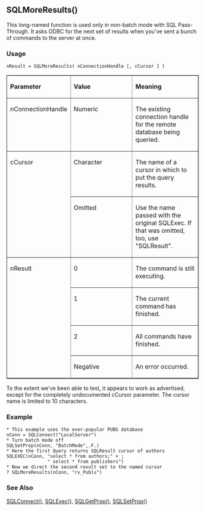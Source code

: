 ## SQLMoreResults()

This long-named function is used only in non-batch mode with SQL Pass-Through. It asks ODBC for the next set of results when you've sent a bunch of commands to the server at once.

### Usage

```foxpro
nResult = SQLMoreResults( nConnectionHandle [, cCursor ] )
```
<table border cellspacing=0 cellpadding=0 width=100%>
<tr>
  <td width=32% valign=top>
  <p><b>Parameter</b></p>
  </td>
  <td width=23% valign=top>
  <p><b>Value</b></p>
  </td>
  <td width=45% valign=top>
  <p><b>Meaning</b></p>
  </td>
 </tr>
<tr>
  <td width=32% valign=top>
  <p>nConnectionHandle</p>
  </td>
  <td width=23% valign=top>
  <p>Numeric</p>
  </td>
  <td width=45% valign=top>
  <p>The existing connection handle for the remote database being queried.</p>
  </td>
 </tr>
<tr>
  <td width=32% rowspan=2 valign=top>
  <p>cCursor</p>
  </td>
  <td width=23% valign=top>
  <p>Character</p>
  </td>
  <td width=45% valign=top>
  <p>The name of a cursor in which to put the query results.</p>
  </td>
 </tr>
<tr>
  <td width=33% valign=top>
  <p>Omitted</p>
  </td>
  <td width=67% valign=top>
  <p>Use the name passed with the original SQLExec. If that was omitted, too, use &quot;SQLResult&quot;.</p>
  </td>
 </tr>
<tr>
  <td width=32% rowspan=4 valign=top>
  <p>nResult</p>
  </td>
  <td width=23% valign=top>
  <p>0</p>
  </td>
  <td width=45% valign=top>
  <p>The command is still executing.</p>
  </td>
 </tr>
<tr>
  <td width=33% valign=top>
  <p>1</p>
  </td>
  <td width=67% valign=top>
  <p>The current command has finished.</p>
  </td>
 </tr>
<tr>
  <td width=33% valign=top>
  <p>2</p>
  </td>
  <td width=67% valign=top>
  <p>All commands have finished.</p>
  </td>
 </tr>
<tr>
  <td width=33% valign=top>
  <p>Negative</p>
  </td>
  <td width=67% valign=top>
  <p>An error occurred.</p>
  </td>
 </tr>
</table>

To the extent we've been able to test, it appears to work as advertised, except for the completely undocumented cCursor parameter. The cursor name is limited to 10 characters. 

### Example

```foxpro
* This example uses the ever-popular PUBS database
nConn = SQLConnect("LocalServer")
* Turn batch mode off
SQLSetProp(nConn, "BatchMode",.F.)
* Here the first Query returns SQLResult cursor of authors
SQLEXEC(nConn, "select * from authors;" + ;
               " select * from publishers")
* Now we direct the second result set to the named cursor
? SQLMoreResults(nConn, "rv_Publs")
```
### See Also

[SQLConnect()](s4g400.md), [SQLExec()](s4g402.md), [SQLGetProp()](s4g399.md), [SQLSetProp()](s4g399.md)